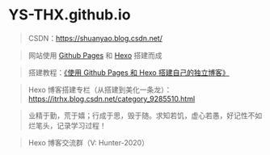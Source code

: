 ﻿# YS-THX.github.io

> CSDN：https://shuanyao.blog.csdn.net/

> 网站使用 [Github Pages](https://pages.github.com/) 和 [Hexo](https://hexo.io/) 搭建而成

> 搭建教程：[《使用 Github Pages 和 Hexo 搭建自己的独立博客》](https://www.itrhx.com/2018/08/15/A02-hexo-blog/)

> Hexo 博客搭建专栏（从搭建到美化一条龙）：https://itrhx.blog.csdn.net/category_9285510.html

> 业精于勤，荒于嬉；行成于思，毁于随。求知若饥，虚心若愚，好记性不如烂笔头，记录学习过程！

> Hexo 博客交流群（V: Hunter-2020）
